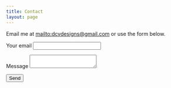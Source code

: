 ```yaml
---
title: Contact
layout: page
---
```

Email me at <mailto:dcvdesigns@gmail.com> or use the form below.

<form action="https://formspree.io/f/xeorwvyp" method="POST" class="contact-form">
  <label>Your email
    <input type="email" name="email" required>
  </label>

  <label>Message
    <textarea name="message" required></textarea>
  </label>

  <input type="hidden" name="_subject" value="New contact from DCV Designs">

  <!-- Spam honeypot -->
  <label style="display:none">Leave this field empty
    <input type="text" name="_gotcha" tabindex="-1" autocomplete="off">
  </label>

  <!-- Redirect after success -->
  <input type="hidden" name="_next" value="/thanks/">

  <button type="submit" class="btn primary">Send</button>
</form>